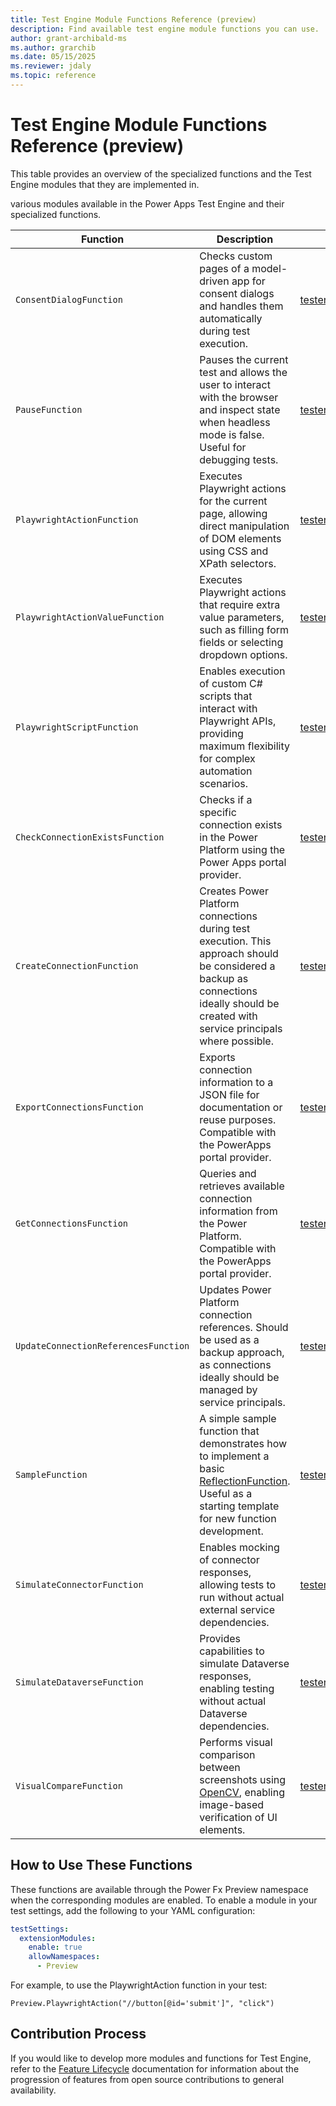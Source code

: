 ```yaml
---
title: Test Engine Module Functions Reference (preview)
description: Find available test engine module functions you can use.
author: grant-archibald-ms
ms.author: grarchib
ms.date: 05/15/2025
ms.reviewer: jdaly
ms.topic: reference
---
```


# Test Engine Module Functions Reference (preview)

This table provides an overview of the specialized functions and the Test Engine modules that they are implemented in.

various modules available in the Power Apps Test Engine and their specialized functions.

| Function | Description | Module Link |
|----------|-------------|------------|
|`ConsentDialogFunction` | Checks custom pages of a model-driven app for consent dialogs and handles them automatically during test execution. | [testengine.module.mda](https://github.com/microsoft/PowerApps-TestEngine/tree/main/src/testengine.module.mda) |
| `PauseFunction` | Pauses the current test and allows the user to interact with the browser and inspect state when headless mode is false. Useful for debugging tests. | [testengine.module.pause](https://github.com/microsoft/PowerApps-TestEngine/tree/main/src/testengine.module.pause) |
| `PlaywrightActionFunction` | Executes Playwright actions for the current page, allowing direct manipulation of DOM elements using CSS and XPath selectors. | [testengine.module.playwrightaction](https://github.com/microsoft/PowerApps-TestEngine/tree/main/src/testengine.module.playwrightaction) |
| `PlaywrightActionValueFunction` | Executes Playwright actions that require extra value parameters, such as filling form fields or selecting dropdown options. | [testengine.module.playwrightaction](https://github.com/microsoft/PowerApps-TestEngine/tree/main/src/testengine.module.playwrightaction) |
| `PlaywrightScriptFunction` | Enables execution of custom C# scripts that interact with Playwright APIs, providing maximum flexibility for complex automation scenarios. | [testengine.module.playwrightscript](https://github.com/microsoft/PowerApps-TestEngine/tree/main/src/testengine.module.playwrightscript) |
| `CheckConnectionExistsFunction` | Checks if a specific connection exists in the Power Platform using the Power Apps portal provider. | [testengine.module.powerapps.portal](https://github.com/microsoft/PowerApps-TestEngine/tree/main/src/testengine.module.powerapps.portal) |
| `CreateConnectionFunction` | Creates Power Platform connections during test execution. This approach should be considered a backup as connections ideally should be created with service principals where possible. | [testengine.module.powerapps.portal](https://github.com/microsoft/PowerApps-TestEngine/tree/main/src/testengine.module.powerapps.portal) |
| `ExportConnectionsFunction` | Exports connection information to a JSON file for documentation or reuse purposes. Compatible with the PowerApps portal provider. | [testengine.module.powerapps.portal](https://github.com/microsoft/PowerApps-TestEngine/tree/main/src/testengine.module.powerapps.portal) |
| `GetConnectionsFunction` | Queries and retrieves available connection information from the Power Platform. Compatible with the PowerApps portal provider. | [testengine.module.powerapps.portal](https://github.com/microsoft/PowerApps-TestEngine/tree/main/src/testengine.module.powerapps.portal) |
| `UpdateConnectionReferencesFunction` | Updates Power Platform connection references. Should be used as a backup approach, as connections ideally should be managed by service principals. | [testengine.module.powerapps.portal](https://github.com/microsoft/PowerApps-TestEngine/tree/main/src/testengine.module.powerapps.portal) |
| `SampleFunction` | A simple sample function that demonstrates how to implement a basic [ReflectionFunction](/dotnet/api/microsoft.powerfx.reflectionfunction). Useful as a starting template for new function development. | [testengine.module.sample](https://github.com/microsoft/PowerApps-TestEngine/tree/main/src/testengine.module.sample) |
| `SimulateConnectorFunction` | Enables mocking of connector responses, allowing tests to run without actual external service dependencies. | [testengine.module.simulation](https://github.com/microsoft/PowerApps-TestEngine/tree/main/src/testengine.module.simulation) |
| `SimulateDataverseFunction` | Provides capabilities to simulate Dataverse responses, enabling testing without actual Dataverse dependencies. | [testengine.module.simulation](https://github.com/microsoft/PowerApps-TestEngine/tree/main/src/testengine.module.simulation) |
| `VisualCompareFunction` | Performs visual comparison between screenshots using [OpenCV](https://opencv.org), enabling image-based verification of UI elements. | [testengine.module.visualcompare](https://github.com/microsoft/PowerApps-TestEngine/tree/main/src/testengine.module.visualcompare) |

## How to Use These Functions

These functions are available through the Power Fx Preview namespace when the corresponding modules are enabled. To enable a module in your test settings, add the following to your YAML configuration:

```yaml
testSettings:
  extensionModules:
    enable: true
    allowNamespaces:
      - Preview
```

For example, to use the PlaywrightAction function in your test:

```powerappsfl
Preview.PlaywrightAction("//button[@id='submit']", "click")
```

## Contribution Process

If you would like to develop more modules and functions for Test Engine, refer to the [Feature Lifecycle](./feature-lifecycle.md) documentation for information about the progression of features from open source contributions to general availability.
